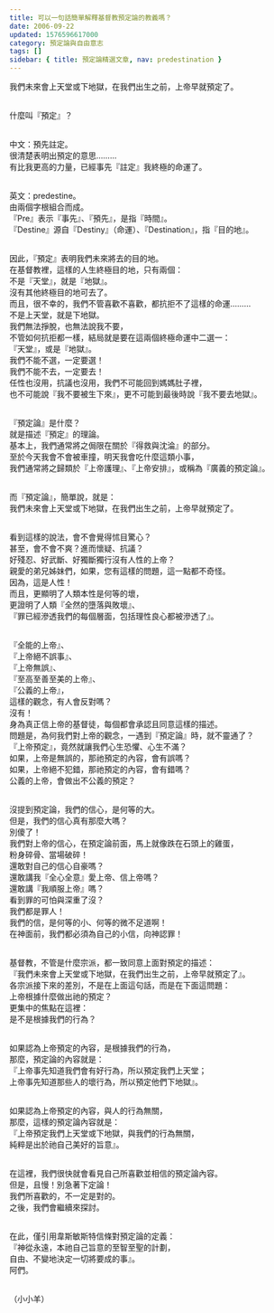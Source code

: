 ```yaml
---
title: 可以一句話簡單解釋基督教預定論的教義嗎？
date: 2006-09-22
updated: 1576596617000
category: 預定論與自由意志
tags: []
sidebar: { title: 預定論精選文章, nav: predestination }
---
```


<p>我們未來會上天堂或下地獄，在我們出生之前，上帝早就預定了。</p>
<p><br/>
什麼叫『預定』？</p>
<p><br/>
中文：預先註定。<br/>
很清楚表明出預定的意思………<br/>
有比我更高的力量，已經事先『註定』我終極的命運了。</p>
<p><br/>
英文：predestine。<br/>
由兩個字根組合而成。<br/>
『Pre』表示『事先』、『預先』，是指『時間』。<br/>
『Destine』源自『Destiny』（命運）、『Destination』，指『目的地』。</p>
<p><br/>
因此，『預定』表明我們未來將去的目的地。<br/>
在基督教裡，這樣的人生終極目的地，只有兩個：<br/>
不是『天堂』，就是『地獄』。<br/>
沒有其他終極目的地可去了。<br/>
而且，很不幸的，我們不管喜歡不喜歡，都抗拒不了這樣的命運………<br/>
不是上天堂，就是下地獄。<br/>
我們無法掙脫，也無法說我不要，<br/>
不管如何抗拒都一樣，結局就是要在這兩個終極命運中二選一：<br/>
『天堂』，或是『地獄』。<br/>
我們不能不選，一定要選！ <br/>
我們不能不去，一定要去！<br/>
任性也沒用，抗議也沒用，我們不可能回到媽媽肚子裡，<br/>
也不可能說『我不要被生下來』，更不可能到最後時說『我不要去地獄』。</p>
<p><br/>
『預定論』是什麼？<br/>
就是描述『預定』的理論。<br/>
基本上，我們通常將之侷限在關於『得救與沈淪』的部分。<br/>
至於今天我會不會被車撞，明天我會吃什麼這類小事，<br/>
我們通常將之歸類於『上帝護理』、『上帝安排』，或稱為『廣義的預定論』。</p>
<p><br/>
而『預定論』，簡單說，就是：<br/>
我們未來會上天堂或下地獄，在我們出生之前，上帝早就預定了。</p>
<p><br/>
看到這樣的說法，會不會覺得怵目驚心？<br/>
甚至，會不會不爽？進而懷疑、抗議？<br/>
好殘忍、好武斷、好獨斷獨行沒有人性的上帝？<br/>
親愛的弟兄姊妹們，如果，您有這樣的問題，這一點都不奇怪。<br/>
因為，這是人性！<br/>
而且，更顯明了人類本性是何等的壞，<br/>
更證明了人類『全然的墮落與敗壞』、<br/>
『罪已經滲透我們的每個層面，包括理性良心都被滲透了』。</p>
<p><br/>
『全能的上帝』、<br/>
『上帝絕不誤事』、<br/>
『上帝無誤』、<br/>
『至高至善至美的上帝』、<br/>
『公義的上帝』，<br/>
這樣的觀念，有人會反對嗎？<br/>
沒有！<br/>
身為真正信上帝的基督徒，每個都會承認且同意這樣的描述。<br/>
問題是，為何我們對上帝的觀念，一遇到『預定論』時，就不靈通了？<br/>
『上帝預定』，竟然就讓我們心生恐懼、心生不滿？<br/>
如果，上帝是無誤的，那祂預定的內容，會有誤嗎？<br/>
如果，上帝絕不犯錯，那祂預定的內容，會有錯嗎？<br/>
公義的上帝，會做出不公義的預定？</p>
<p><br/>
沒提到預定論，我們的信心，是何等的大。<br/>
但是，我們的信心真有那麼大嗎？<br/>
別傻了！<br/>
我們對上帝的信心，在預定論前面，馬上就像跌在石頭上的雞蛋，<br/>
粉身碎骨、當場破碎！<br/>
還敢對自己的信心自豪嗎？<br/>
還敢講我『全心全意』愛上帝、信上帝嗎？<br/>
還敢講『我順服上帝』嗎？<br/>
看到罪的可怕與深重了沒？<br/>
我們都是罪人！<br/>
我們的信，是何等的小、何等的微不足道啊！<br/>
在神面前，我們都必須為自己的小信，向神認罪！</p>
<p><br/>
基督教，不管是什麼宗派，都一致同意上面對預定的描述：<br/>
『我們未來會上天堂或下地獄，在我們出生之前，上帝早就預定了』。<br/>
各宗派接下來的差別，不是在上面這句話，而是在下面這問題：<br/>
上帝根據什麼做出祂的預定？<br/>
更集中的焦點在這裡：<br/>
是不是根據我們的行為？</p>
<p><br/>
如果認為上帝預定的內容，是根據我們的行為，<br/>
那麼，預定論的內容就是：<br/>
『上帝事先知道我們會有好行為，所以預定我們上天堂；<br/>
上帝事先知道那些人的壞行為，所以預定他們下地獄』。</p>
<p><br/>
如果認為上帝預定的內容，與人的行為無關，<br/>
那麼，這樣的預定論內容就是：<br/>
『上帝預定我們上天堂或下地獄，與我們的行為無關，<br/>
純粹是出於祂自己美好的旨意』。</p>
<p><br/>
在這裡，我們很快就會看見自己所喜歡並相信的預定論內容。<br/>
但是，且慢！別急著下定論！<br/>
我們所喜歡的，不一定是對的。<br/>
之後，我們會繼續來探討。</p>
<p><br/>
在此，僅引用韋斯敏斯特信條對預定論的定義：<br/>
『神從永遠，本祂自己旨意的至智至聖的計劃，<br/>
自由、不變地決定一切將要成的事』。<br/>
阿們。</p>
<p><br/>
（小小羊）<br/>
 </p>
<p> </p>
<p> </p>
<p> </p>
